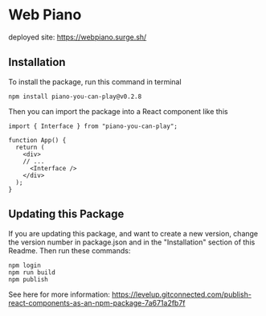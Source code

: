 # Web Piano 

deployed site: https://webpiano.surge.sh/

## Installation 

To install the package, run this command in terminal
```
npm install piano-you-can-play@v0.2.8
```
Then you can import the package into a React component like this
```
import { Interface } from "piano-you-can-play";

function App() {
  return (
    <div>
    // ... 
      <Interface />
    </div>
  );
}

```
## Updating this Package

If you are updating this package, and want to create a new version, change the version number in package.json and in the "Installation" section of this Readme.
Then run these commands:
```
npm login
npm run build
npm publish
```
See here for more information: https://levelup.gitconnected.com/publish-react-components-as-an-npm-package-7a671a2fb7f
